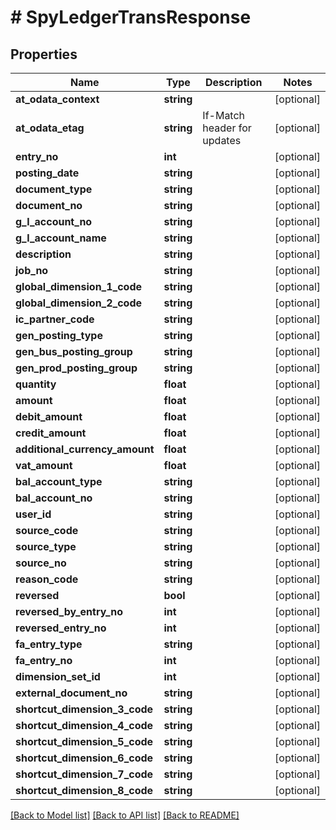 # # SpyLedgerTransResponse

## Properties

Name | Type | Description | Notes
------------ | ------------- | ------------- | -------------
**at_odata_context** | **string** |  | [optional]
**at_odata_etag** | **string** | If-Match header for updates | [optional]
**entry_no** | **int** |  | [optional]
**posting_date** | **string** |  | [optional]
**document_type** | **string** |  | [optional]
**document_no** | **string** |  | [optional]
**g_l_account_no** | **string** |  | [optional]
**g_l_account_name** | **string** |  | [optional]
**description** | **string** |  | [optional]
**job_no** | **string** |  | [optional]
**global_dimension_1_code** | **string** |  | [optional]
**global_dimension_2_code** | **string** |  | [optional]
**ic_partner_code** | **string** |  | [optional]
**gen_posting_type** | **string** |  | [optional]
**gen_bus_posting_group** | **string** |  | [optional]
**gen_prod_posting_group** | **string** |  | [optional]
**quantity** | **float** |  | [optional]
**amount** | **float** |  | [optional]
**debit_amount** | **float** |  | [optional]
**credit_amount** | **float** |  | [optional]
**additional_currency_amount** | **float** |  | [optional]
**vat_amount** | **float** |  | [optional]
**bal_account_type** | **string** |  | [optional]
**bal_account_no** | **string** |  | [optional]
**user_id** | **string** |  | [optional]
**source_code** | **string** |  | [optional]
**source_type** | **string** |  | [optional]
**source_no** | **string** |  | [optional]
**reason_code** | **string** |  | [optional]
**reversed** | **bool** |  | [optional]
**reversed_by_entry_no** | **int** |  | [optional]
**reversed_entry_no** | **int** |  | [optional]
**fa_entry_type** | **string** |  | [optional]
**fa_entry_no** | **int** |  | [optional]
**dimension_set_id** | **int** |  | [optional]
**external_document_no** | **string** |  | [optional]
**shortcut_dimension_3_code** | **string** |  | [optional]
**shortcut_dimension_4_code** | **string** |  | [optional]
**shortcut_dimension_5_code** | **string** |  | [optional]
**shortcut_dimension_6_code** | **string** |  | [optional]
**shortcut_dimension_7_code** | **string** |  | [optional]
**shortcut_dimension_8_code** | **string** |  | [optional]

[[Back to Model list]](../../README.md#models) [[Back to API list]](../../README.md#endpoints) [[Back to README]](../../README.md)
